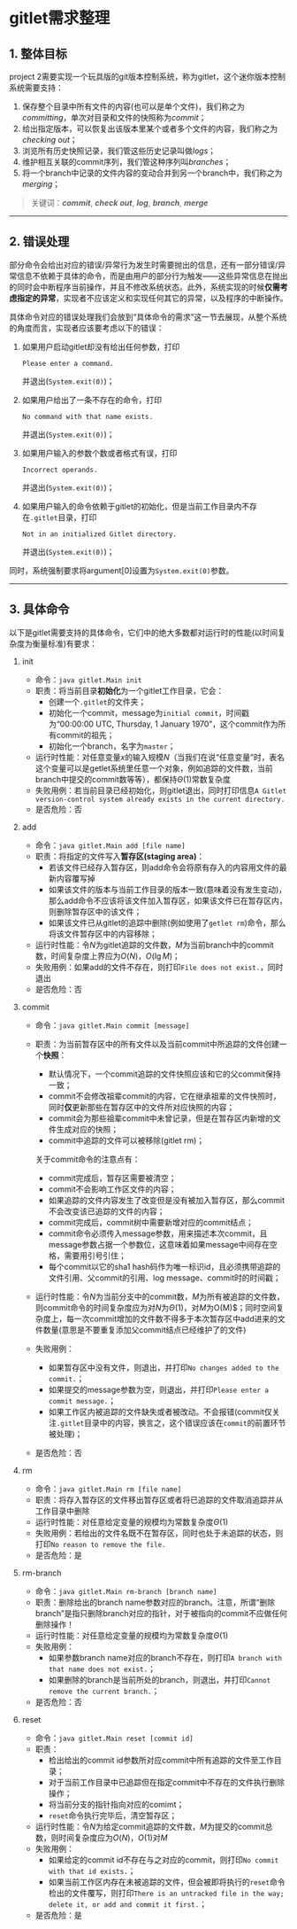 # gitlet需求整理

## 1. 整体目标

project 2需要实现一个玩具版的git版本控制系统，称为gitlet，这个迷你版本控制系统需要支持：

1. 保存整个目录中所有文件的内容(也可以是单个文件)，我们称之为*committing*，单次对目录和文件的快照称为*commit*；
2. 给出指定版本，可以恢复出该版本里某个或者多个文件的内容，我们称之为*checking out*；
3. 浏览所有历史快照记录，我们管这些历史记录叫做*logs*；
4. 维护相互关联的commit序列，我们管这种序列叫*branches*；
5. 将一个branch中记录的文件内容的变动合并到另一个branch中，我们称之为*merging*；

> 关键词：***commit***, ***check out***, ***log***, ***branch***, ***merge***

---

## 2. 错误处理

部分命令会给出对应的错误/异常行为发生时需要抛出的信息，还有一部分错误/异常信息不依赖于具体的命令，而是由用户的部分行为触发——这些异常信息在抛出的同时会中断程序当前操作，并且不修改系统状态。此外，系统实现的时候**仅需考虑指定的异常**，实现者不应该定义和实现任何其它的异常，以及程序的中断操作。

具体命令对应的错误处理我们会放到“具体命令的需求”这一节去展现，从整个系统的角度而言，实现者应该要考虑以下的错误：

1. 如果用户启动gitlet却没有给出任何参数，打印

   `Please enter a command.`

   并退出(`System.exit(0)`)；

2. 如果用户给出了一条不存在的命令，打印

   `No command with that name exists.`

   并退出(`System.exit(0)`)；

3. 如果用户输入的参数个数或者格式有误，打印

   `Incorrect operands.`

   并退出(`System.exit(0)`)；

4. 如果用户输入的命令依赖于gitlet的初始化，但是当前工作目录内不存在`.gitlet`目录，打印

   `Not in an initialized Gitlet directory.`

   并退出(`System.exit(0)`)；

同时，系统强制要求将argument[0]设置为`System.exit(0)`参数。

---

## 3. 具体命令

以下是gitlet需要支持的具体命令，它们中的绝大多数都对运行时的性能(以时间复杂度为衡量标准)有要求：

1. init

   - 命令：`java gitlet.Main init`
   - 职责：将当前目录**初始化**为一个gitlet工作目录，它会：
     - 创建一个`.gitlet`的文件夹；
     - 初始化一个commit，message为`initial commit`，时间戳为“00:00:00 UTC, Thursday, 1 January 1970”，这个commit作为所有commit的祖先；
     - 初始化一个branch，名字为`master`；
   - 运行时性能：对任意变量$x$的输入规模$N$（当我们在说“任意变量”时，表名这个变量可以是getlet系统里任意一个对象，例如追踪的文件数，当前branch中提交的commit数等等），都保持$\Theta(1)$常数复杂度
   - 失败用例：若当前目录已经初始化，则gitlet退出，同时打印信息`A Gitlet version-control system already exists in the current directory.`
   - 是否危险：否

2. add

   - 命令：`java gitlet.Main add [file name]`
   - 职责：将指定的文件写入**暂存区(staging area)**：
     - 若该文件已经存入暂存区，则add命令会将原有存入的内容用文件的最新内容覆写掉
     - 如果该文件的版本与当前工作目录的版本一致(意味着没有发生变动)，那么add命令不应该将该文件加入暂存区，如果该文件已在暂存区内，则删除暂存区中的该文件；
     - 如果该文件已从gitlet的追踪中删除(例如使用了`getlet rm`)命令，那么将该文件暂存区中的内容移除；
   - 运行时性能：令$N$为gitlet追踪的文件数，$M$为当前branch中的commit数，时间复杂度上界应为$O(N)$，$O(\lg{M})$；
   - 失败用例：如果add的文件不存在，则打印`File does not exist.`，同时退出
   - 是否危险：否

3. commit

   - 命令：`java gitlet.Main commit [message]`

   - 职责：为当前暂存区中的所有文件以及当前commit中所追踪的文件创建一个**快照**：

     - 默认情况下，一个commit追踪的文件快照应该和它的父commit保持一致；
     - commit不会修改祖辈commit的内容，它在继承祖辈的文件快照时，同时**仅**更新那些在暂存区中的文件所对应快照的内容；
     - commit会为那些祖辈commit中未曾记录，但是在暂存区内新增的文件生成对应的快照；
     - commit中追踪的文件可以被移除(gitlet rm)；

     关于commit命令的注意点有：

     - commit完成后，暂存区需要被清空；
     - commit不会影响工作区文件的内容；
     - 如果追踪的文件内容发生了改变但是没有被加入暂存区，那么commit不会改变该已追踪的文件的内容；
     - commit完成后，commit树中需要新增对应的commit结点；
     - commit命令必须传入message参数，用来描述本次commit，且message参数占据一个参数位，这意味着如果message中间存在空格，需要用引号引住；
     - 每个commit以它的sha1 hash码作为唯一标识id，且必须携带追踪的文件引用、父commit的引用、log message、commit时的时间戳；

   - 运行时性能：令$N$为当前分支中的commit数，$M$为所有被追踪的文件数，则commit命令的时间复杂度应为对$N$为$\Theta(1)$，对$M$为O(M)$；同时空间复杂度上，每一次commit增加的文件数不得多于本次暂存区中add进来的文件数量(意思是不要重复添加父commit结点已经维护了的文件)

   - 失败用例：

     - 如果暂存区中没有文件，则退出，并打印`No changes added to the commit.`；
     - 如果提交的message参数为空，则退出，并打印`Please enter a commit message.`；
     - 如果工作区内被追踪的文件缺失或者被改动。不会报错(commit仅关注`.gitlet`目录中的内容，换言之，这个错误应该在`commit`的前置环节被处理)；

   - 是否危险：否

4. rm
   - 命令：`java gitlet.Main rm [file name]`
   - 职责：将存入暂存区的文件移出暂存区或者将已追踪的文件取消追踪并从工作目录中删除
   - 运行时性能：对任意给定变量的规模均为常数复杂度$\Theta(1)$
   - 失败用例：若给出的文件名既不在暂存区，同时也处于未追踪的状态，则打印`No reason to remove the file.`
   - 是否危险：是

5. rm-branch

    - 命令：`java gitlet.Main rm-branch [branch name]`
    - 职责：删除给出的branch name参数对应的branch。注意，所谓“删除branch”是指只删除branch对应的指针，对于被指向的commit不应做任何删除操作！
    - 运行时性能：对任意给定变量的规模均为常数复杂度$\Theta(1)$
    - 失败用例：
        - 如果参数branch name对应的branch不存在，则打印`A branch with that name does not exist.`；
        - 如果删除的branch是当前所处的branch，则退出，并打印`Cannot remove the current branch.`；
    - 是否危险：否

6. reset

    - 命令：`java gitlet.Main reset [commit id]`
    - 职责：
        - 检出给出的commit id参数所对应commit中所有追踪的文件至工作目录；
        - 对于当前工作目录中已追踪但在指定commit中不存在的文件执行删除操作；
        - 将当前分支的指针指向对应的comimt；
        - `reset`命令执行完毕后，清空暂存区；
    - 运行时性能：令$N$为给定commit追踪的文件数，$M$为提交的commit总数，则时间复杂度应为$O(N)$，$O(1)$对$M$
    - 失败用例：
        - 如果给定的commit id不存在与之对应的commit，则打印`No commit with that id exists.`；
        - 如果当前工作区内存在未被追踪的文件，但会被即将执行的`reset`命令检出的文件覆写，则打印`There is an untracked file in the way; delete it, or add and commit it first.`；
    - 是否危险：是

